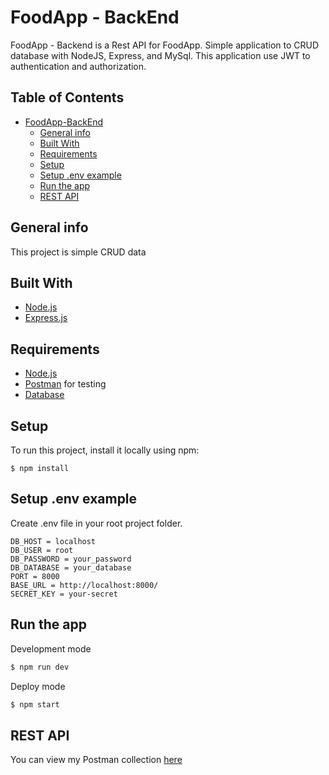 # FoodApp - BackEnd

FoodApp - Backend is a Rest API for FoodApp. 
Simple application to CRUD database with NodeJS, Express, and MySql.
This application use JWT to authentication and authorization.

## Table of Contents

- [FoodApp-BackEnd](#foodapp-backend)
  - [General info](#general-info)
  - [Built With](#built-with)
  - [Requirements](#requirements)
  - [Setup](#setup)
  - [Setup .env example](#setup-env-example)
  - [Run the app](#run-the-app)
  - [REST API](#rest-api)
  
## General info
This project is simple CRUD data
## Built With
* [Node.js](https://nodejs.org/en/)
* [Express.js](https://expressjs.com/)

## Requirements
* [Node.js](https://nodejs.org/en/)
* [Postman](https://www.getpostman.com/) for testing
* [Database](database-example.sql)
	
## Setup
To run this project, install it locally using npm:

```
$ npm install
```

## Setup .env example

Create .env file in your root project folder.

```env
DB_HOST = localhost
DB_USER = root
DB_PASSWORD = your_password
DB_DATABASE = your_database
PORT = 8000
BASE_URL = http://localhost:8000/
SECRET_KEY = your-secret
```
## Run the app

Development mode

```bash
$ npm run dev
```

Deploy mode

```bash
$ npm start
```

## REST API

You can view my Postman collection [here](https://documenter.getpostman.com/view/5773671/TVK5eN5F)
